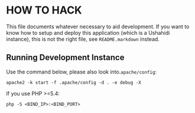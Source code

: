 HOW TO HACK
===========

This file documents whatever necessary to aid development. If you want to know how to setup and deploy this application (which is a Ushahidi instance), this is not the right file, see `README.markdown` instead.

Running Development Instance
----------------------------

Use the command below, please also look into.`apache/config`:

    apache2 -k start -f .apache/config -d . -e debug -X

If you use PHP >=5.4:

    php -S <BIND_IP>:<BIND_PORT>

